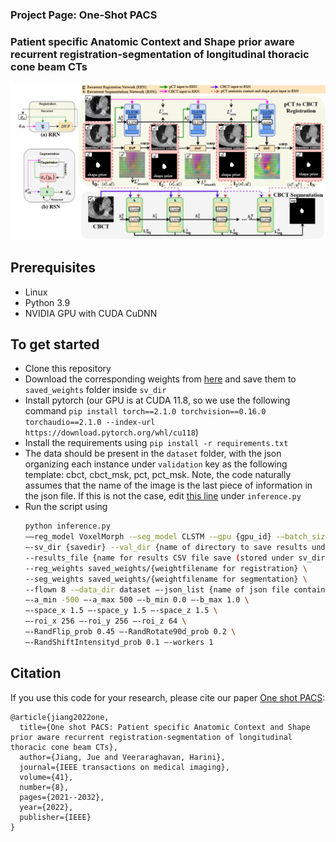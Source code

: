 ### Project Page: One-Shot PACS
### Patient specific Anatomic Context and Shape prior aware recurrent registration-segmentation of longitudinal thoracic cone beam CTs 

<img src="imgs/figure.png" width="1200px"/>

## Prerequisites
- Linux
- Python 3.9
- NVIDIA GPU with CUDA CuDNN

## To get started
- Clone this repository
- Download the corresponding weights from <a href="https://mskcc.box.com/s/x4ilt7xc69s47bu81zqynos39xj4r0zw">here</a> and save them to `saved_weights` folder inside `sv_dir`
- Install pytorch (our GPU is at CUDA 11.8, so we use the following command `pip install torch==2.1.0 torchvision==0.16.0 torchaudio==2.1.0 --index-url https://download.pytorch.org/whl/cu118`)
- Install the requirements using `pip install -r requirements.txt`
- The data should be present in the `dataset` folder, with the json organizing each instance under `validation` key as the following template: cbct, cbct_msk, pct, pct_msk. Note, the code naturally assumes that the name of the image is the last piece of information in the json file. If this is not the case, edit <a href="https://github.com/The-Veeraraghavan-Lab/OneShotPACS/blob/4d3de5038a1151c24b0d9818458fe7e399cc435d/inference.py#L233">this line</a> under `inference.py` 
- Run the script using
  ```bash
  python inference.py
  ——reg_model VoxelMorph -—seg_model CLSTM -—gpu {gpu_id} -—batch_size 1\
  —-sv_dir {savedir} --val_dir {name of directory to save results under (stored under sv_dir} \
  --results_file {name for results CSV file save (stored under sv_dir - val_dir} \
  --reg_weights saved_weights/{weightfilename for registration} \
  --seg_weights saved_weights/{weightfilename for segmentation} \
  --flown 8 -—data_dir dataset —-json_list {name of json file containing the list of IDs} \
  —-a_min -500 —-a_max 500 —-b_min 0.0 —-b_max 1.0 \
  —-space_x 1.5 —-space_y 1.5 —-space_z 1.5 \
  —-roi_x 256 —-roi_y 256 —-roi_z 64 \
  —-RandFlip_prob 0.45 —-RandRotate90d_prob 0.2 \
  —-RandShiftIntensityd_prob 0.1 —-workers 1
  ```
  
## Citation
If you use this code for your research, please cite our paper <a href="https://arxiv.org/pdf/2201.11000">One shot PACS</a>:

```
@article{jiang2022one,
  title={One shot PACS: Patient specific Anatomic Context and Shape prior aware recurrent registration-segmentation of longitudinal thoracic cone beam CTs},
  author={Jiang, Jue and Veeraraghavan, Harini},
  journal={IEEE transactions on medical imaging},
  volume={41},
  number={8},
  pages={2021--2032},
  year={2022},
  publisher={IEEE}
}
```
